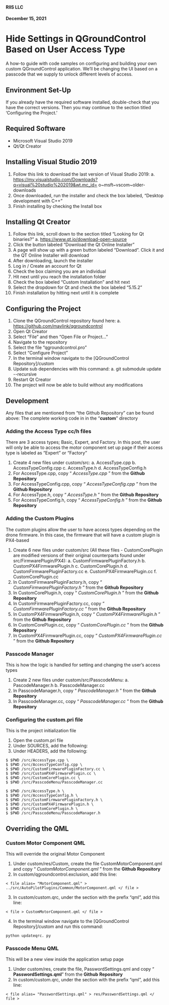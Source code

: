 #### RIIS LLC
#### December 15, 2021

# Hide Settings in QGroundControl Based on User Access Type

A how-to guide with code samples on configuring and building your own custom QGroundControl
application. We’ll be changing the UI based on a passcode that we supply to unlock different levels of
access.

## Environment Set-Up

If you already have the required software installed, double-check that you have the correct versions. Then
you may continue to the section titled ‘Configuring the Project.’

## Required Software

- Microsoft Visual Studio 2019
- Qt/Qt Creator

## Installing Visual Studio 2019

1. Follow this link to download the last version of Visual Studio 2019:
    a. https://my.visualstudio.com/Downloads?q=visual%20studio%202019&wt.mc_id=
       o~msft~vscom~older-downloads
2. Once downloaded, run the installer and check the box labeled, “Desktop development
    with C++”
3. Finish installing by checking the Install box

## Installing Qt Creator

1. Follow this link, scroll down to the section titled “Looking for Qt binaries?”
    a. https://www.qt.io/download-open-source
2. Click the button labeled “Download the Qt Online Installer”
3. A page will show up with a green button labeled “Download”. Click it and the QT Online
    Installer will download
4. After downloading, launch the installer
5. Log in / Create an account for Qt
6. Check the box claiming you are an individual
7. Hit next until you reach the installation folder
8. Check the box labeled “Custom Installation” and hit next
9. Select the dropdown for Qt and check the box labeled “5.15.2”
10. Finish installation by hitting next until it is complete

## Configuring the Project

1. Clone the QGroundControl repository found here:
    a. https://github.com/mavlink/qgroundcontrol
2. Open Qt Creator
3. Select “File” and then “Open File or Project...”
4. Navigate to the repository
5. Select the file “qgroundcontrol.pro”
6. Select “Configure Project”
7. In the terminal window navigate to the [QGroundControl Repository]/custom
8. Update sub dependencies with this command:
    a. git submodule update --recursive
9. Restart Qt Creator
10. The project will now be able to build without any modifications

## Development

Any files that are mentioned from “the Github Repository” can be found above:
The complete working code in in the “**custom**” directory 

### Adding the Access Type cc/h files

There are 3 access types; Basic, Expert, and Factory. In this post, the user will only be able to access the
motor component set up page if their access type is labeled as “Expert” or “Factory”

1. Create 4 new files under custom/src:
    a. AccessType.cpp
    b. AccessTypeConfig.cpp
    c. AccessType.h
    d. AccessTypeConfig.h
2. For AccessType.cpp, copy “ _AccessType.cpp_ ” from the **Github Repository**
3. For AccessTypeConfig.cpp, copy “ _AccessTypeConfig.cpp_ ” from the **Github Repository**
4. For AccessType.h, copy “ _AccessType.h_ ” from the **Github Repository**
5. For AccessTypeConfig.h, copy “ _AccessTypeConfig.h_ ” from the **Github Repository**

### Adding the Custom Plugins

The custom plugins allow the user to have access types depending on the drone firmware. In this case,
the firmware that will have a custom plugin is PX4-based

1. Create 6 new files under custom/src (All these files - CustomCorePlugin are modified
    versions of their original counterparts found under src/FirmwarePlugin/PX4):
       a. CustomFirmwarePluginFactory.h
       b. CustomPX4FirmwarePlugin.h
       c. CustomCorePlugin.h
       d. CustomFirmwarePluginFactory.cc
       e. CustomPX4FirmwarePlugin.cc
       f. CustomCorePlugin.cc
2. In CustomFirmwarePluginFactory.h, copy “ _CustomFirmwarePluginFactory.h_ ” from the
    **Github Repository**
3. In CustomCorePlugin.h, copy “ _CustomCorePlugin.h_ ” from the **Github Repository**
4. In CustomFirmwarePluginFactory.cc, copy “ _CustomFirmwarePluginFactory.cc_ ” from the
    **Github Repository**
5. In CustomPX4FirmwarePlugin.h, copy “ _CustomPX4FirmwarePlugin.h_ ” from the **Github**
    **Repository**
6. In CustomCorePlugin.cc, copy “ _CustomCorePlugin.cc_ ” from the **Github Repository**
7. In CustomPX4FirmwarePlugin.cc, copy “ _CustomPX4FirmwarePlugin.cc_ ” from the
    **Github Repository**

### Passcode Manager

This is how the logic is handled for setting and changing the user’s access types

1. Create 2 new files under custom/src/PasscodeMenu:
    a. PascodeManager.h
    b. PasscodeManager.cc
2. In PasscodeManager.h, copy “ _PascodeManager.h_ ” from the **Github Repository**
3. In PasscodeManager.cc, copy “ _PasscodeManager.cc_ ” from the **Github Repository**

### Configuring the custom.pri file

This is the project initialization file

1. Open the custom.pri file
2. Under SOURCES, add the following:
3. Under HEADERS, add the following:

```
$ $PWD /src/AccessType.cpp \
$ $PWD /src/AccessTypeConfig.cpp \
$ $PWD /src/CustomFirmwarePluginFactory.cc \
$ $PWD /src/CustomPX4FirmwarePlugin.cc \
$ $PWD /src/CustomCorePlugin.cc \
$ $PWD /src/PasscodeMenu/PasscodeManager.cc
```
```
$ $PWD /src/AccessType.h \
$ $PWD /src/AccessTypeConfig.h \
$ $PWD /src/CustomFirmwarePluginFactory.h \
$ $PWD /src/CustomPX4FirmwarePlugin.h \
$ $PWD /src/CustomCorePlugin.h \
$ $PWD /src/PasscodeMenu/PasscodeManager.h
```

## Overriding the QML

### Custom Motor Component QML

This will override the original Motor Component

1. Under custom/res/Custom, create the file CustomMotorComponent.qml and copy
    “ _CustomMotorComponent.qml_ ” from the **Github Repository**
2. In custom/qgroundcontrol.exclusion, add this line:
```
< file alias= "MotorComponent.qml" > ../src/AutoPilotPlugins/Common/MotorComponent.qml </ file >
```
3. In custom/custom.qrc, under the section with the prefix “qml”, add this line:
```
< file > CustomMotorComponent.qml </ file >
```
4. In the terminal window navigate to the [QGroundControl Repository]/custom and run this
    command:
```
python updateqrc. py
```

### Passcode Menu QML

This will be a new view inside the application setup page

1. Under custom/res, create the file, PasswordSettings.qml and copy “ **PasswordSettings.qml**” from the **Github**
    **Repository**
2. In custom/custom.qrc, under the section with the prefix “qml”, add this line:
```
< file alias= "PasswordSettings.qml" > res/PasswordSettings.qml </ file >
```
